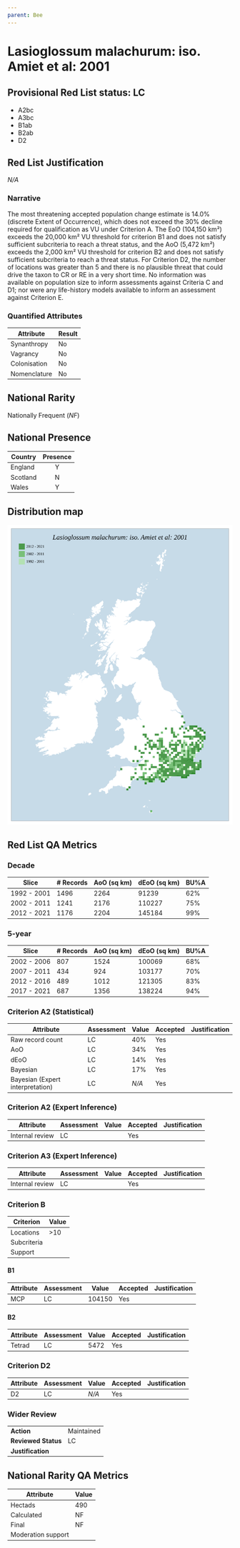 ```yaml
---
parent: Bee
---
```


# Lasioglossum malachurum: iso. Amiet et al: 2001

## Provisional Red List status: LC
- A2bc
- A3bc
- B1ab
- B2ab
- D2

## Red List Justification
*N/A*

### Narrative


The most threatening accepted population change estimate is 14.0% (discrete Extent of Occurrence), which does not exceed the 30% decline required for qualification as VU under Criterion A. The EoO (104,150 km²) exceeds the 20,000 km² VU threshold for criterion B1 and does not satisfy sufficient subcriteria to reach a threat status, and the AoO (5,472 km²) exceeds the 2,000 km² VU threshold for criterion B2 and does not satisfy sufficient subcriteria to reach a threat status. For Criterion D2, the number of locations was greater than 5 and there is no plausible threat that could drive the taxon to CR or RE in a very short time. No information was available on population size to inform assessments against Criteria C and D1; nor were any life-history models available to inform an assessment against Criterion E.

### Quantified Attributes
|Attribute|Result|
|---|---|
|Synanthropy|No|
|Vagrancy|No|
|Colonisation|No|
|Nomenclature|No|


## National Rarity
Nationally Frequent (*NF*)

## National Presence
|Country|Presence
|---|:-:|
|England|Y|
|Scotland|N|
|Wales|Y|


## Distribution map
![](../map/134.svg)

## Red List QA Metrics
### Decade
| Slice | # Records | AoO (sq km) | dEoO (sq km) |BU%A |
|---|---|---|---|---|
|1992 - 2001|1496|2264|91239|62%|
|2002 - 2011|1241|2176|110227|75%|
|2012 - 2021|1176|2204|145184|99%|

### 5-year
| Slice | # Records | AoO (sq km) | dEoO (sq km) |BU%A |
|---|---|---|---|---|
|2002 - 2006|807|1524|100069|68%|
|2007 - 2011|434|924|103177|70%|
|2012 - 2016|489|1012|121305|83%|
|2017 - 2021|687|1356|138224|94%|

### Criterion A2 (Statistical)
|Attribute|Assessment|Value|Accepted|Justification
|---|---|---|---|---|
|Raw record count|LC|40%|Yes||
|AoO|LC|34%|Yes||
|dEoO|LC|14%|Yes||
|Bayesian|LC|17%|Yes||
|Bayesian (Expert interpretation)|LC|*N/A*|Yes||

### Criterion A2 (Expert Inference)
|Attribute|Assessment|Value|Accepted|Justification
|---|---|---|---|---|
|Internal review|LC||Yes||

### Criterion A3 (Expert Inference)
|Attribute|Assessment|Value|Accepted|Justification
|---|---|---|---|---|
|Internal review|LC||Yes||

### Criterion B
|Criterion| Value|
|---|---|
|Locations|>10|
|Subcriteria||
|Support||

#### B1
|Attribute|Assessment|Value|Accepted|Justification
|---|---|---|---|---|
|MCP|LC|104150|Yes||

#### B2
|Attribute|Assessment|Value|Accepted|Justification
|---|---|---|---|---|
|Tetrad|LC|5472|Yes||

### Criterion D2
|Attribute|Assessment|Value|Accepted|Justification
|---|---|---|---|---|
|D2|LC|*N/A*|Yes||

### Wider Review
|  |  |
|---|---|
|**Action**|Maintained|
|**Reviewed Status**|LC|
|**Justification**||

## National Rarity QA Metrics
|Attribute|Value|
|---|---|
|Hectads|490|
|Calculated|NF|
|Final|NF|
|Moderation support||

